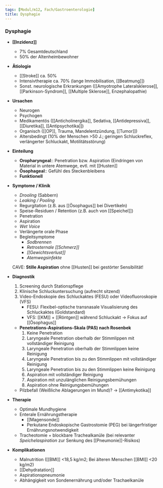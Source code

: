 ```yaml
---
tags: [Modul/m12, Fach/Gastroenterologie]
title: Dysphagie
---
```

### Dysphagie
- **[[Inzidenz]]**
    - 7% Gesamtdeutschland
    - 50% der Altenheimbewohner
- **Ätiologie**
    - [[Stroke]] ca. 50%
    - Intensivtherapie ca. 70% (lange Immobilisation, [[Beatmung]])
    - Sonst. neurologische Erkrankungen ([[Amyotrophe Lateralsklerose]], [[Parkinson-Syndrom]], [[Multiple Sklerose]], Enzephalopathie)
- **Ursachen**
    - Neurogen
    - Psychogen
    - Medikamentös ([[Anticholinergika]], Sedativa, [[Antidepressiva]], [[Diuretika]], [[Antipsychotika]])
    - Organisch ([[OP]], Trauma, Mandelentzündung, [[Tumor]])
    - Altersbedingt (10% der Menschen >50 J.; geringen Schluckreflex, verlängerter Schluckakt, Motilitätsstörung)
- **Einteilung**
    - **Oropharyngeal**:: Penetration bzw. Aspiration (Eindringen von Material in untere Atemwege, evtl. mit [[Husten]]
    - **Ösophageal**:: Gefühl des Steckenbleibens
    - **Funktionell**
- **Symptome / Klinik**
    - *Drooling* (Sabbern)
    - *Leaking / Pooling*
    - Regurgitation (z.B. aus [[Ösophagus]] bei Divertikeln)
    - Speise-Residuen / Retention (z.B. auch von [[Speichel]])
    - Penetration
    - Aspiration
    - *Wet Voice*
    - Verlängerte orale Phase
    - Begleitsymptome
        - *Sodbrennen*
        - *Retrosternale [[Schmerz]]*
        - *[[Gewichtsverlust]]*
        - *Atemwegsinfekte*

    CAVE: **Stille Aspiration** ohne [[Husten]] bei gestörter Sensibilität!

- **Diagnostik**
    1. Screening durch Stationspflege
    2. Klinische Schluckuntersuchung (aufrecht sitzend)
    3. Video-Endoskopie des Schluckaktes (FESU) oder Videofluoroskopie (VFS)
        - FESU: Flexibel-optische transnasale Visualisierung des Schluckaktes (Goldstandard)
        - VFS: [[KM]] + [[Röntgen]] während Schluckakt → Fokus auf [[Ösophagus]]
    - **Penetrations-Aspirations-Skala (PAS) nach Rosenbek**
        1. Keine Penetration
        2. Laryngeale Penetration oberhalb der Stimmlippen mit vollständiger Reinigung
        3. Laryngeale Penetration oberhalb der Stimmlippen keine Reinigung
        4. Laryngeale Penetration bis zu den Stimmlippen mit vollständiger Reinigung
        5. Laryngeale Penetration bis zu den Stimmlippen keine Reinigung
        6. Aspiration mit vollständiger Reinigung
        7. Aspiration mit unzulänglichen Reinigungsbemühungen
        8. Aspiration ohne Reinigungsbemühungen
    - Pilzbefall (Weißliche Ablagerungen im Mund)? → [[Antimykotika]]
- **Therapie**
    - Optimale Mundhygiene
    - Enterale Ernährungstherapie
        - [[Magensonde]]
        - Perkutane Endoskopische Gastrostomie (PEG) bei längerfristiger Ernährungsnotwendigkeit
    - Tracheotomie + blockbare Trachealkanüle (bei relevanter *Speichelaspiration* zur Senkung des [[Pneumonie]]-Risikos)
- **Komplikationen**
    - Malnutrition ([[BMI]] <18,5 kg/m2; Bei älteren Menschen [[BMI]] <20 kg/m2)
    - [[Dehydratation]]
    - Aspirationspneumonie
    - Abhängigkeit von Sondenernährung und/oder Trachaelkanüle